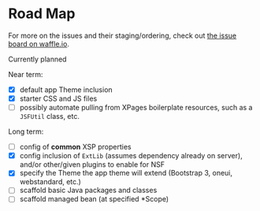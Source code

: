 # Road Map

For more on the issues and their staging/ordering, check out [the issue board on waffle.io](https://waffle.io/edm00se/generator-xsp).

Currently planned

Near term:

- [x] default app Theme inclusion
- [x] starter CSS and JS files
- [ ] possibly automate pulling from XPages boilerplate resources, such as a `JSFUtil` class, etc.

Long term:

- [ ] config of **common** XSP properties
- [x] config inclusion of `ExtLib` (assumes dependency already on server), and/or other/given plugins to enable for NSF
- [x] specify the Theme the app theme will extend (Bootstrap 3, oneui, webstandard, etc.)
- [ ] scaffold basic Java packages and classes
- [ ] scaffold managed bean (at specified *Scope)
